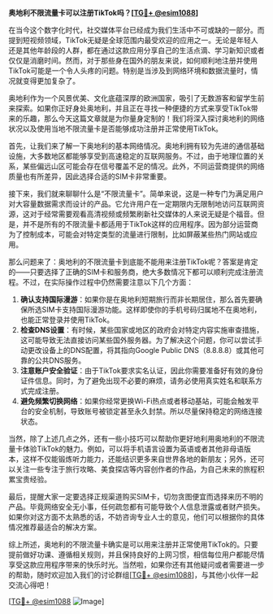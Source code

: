 **奥地利不限流量卡可以注册TikTok吗？[[TG💪+ @esim1088](https://t.me/s/esim1088)]**

在当今这个数字化时代，社交媒体平台已经成为我们生活中不可或缺的一部分。而提到短视频领域，TikTok无疑是全球范围内最受欢迎的应用之一。无论是年轻人还是其他年龄段的人群，都在通过这款应用分享自己的生活点滴、学习新知识或者仅仅是消磨时间。然而，对于那些身在国外的朋友来说，如何顺利地注册并使用TikTok可能是一个令人头疼的问题。特别是当涉及到网络环境和数据流量时，情况就变得更加复杂了。

奥地利作为一个风景优美、文化底蕴深厚的欧洲国家，吸引了无数游客和留学生前来探索。如果你正好身处奥地利，并且正在寻找一种便捷的方式来享受TikTok带来的乐趣，那么今天这篇文章就是为你量身定制的！我们将深入探讨奥地利的网络状况以及使用当地不限流量卡是否能够成功注册并正常使用TikTok。

首先，让我们来了解一下奥地利的基本网络情况。奥地利拥有较为先进的通信基础设施，大多数地区都能够享受到高速稳定的互联网服务。不过，由于地理位置的关系，某些偏远山区可能会存在信号覆盖不足的情况。此外，不同运营商提供的网络质量也有所差异，因此选择合适的SIM卡非常重要。

接下来，我们就来聊聊什么是“不限流量卡”。简单来说，这是一种专门为满足用户对大容量数据需求而设计的产品。它允许用户在一定期限内无限制地访问互联网资源，这对于经常需要观看高清视频或频繁刷新社交媒体的人来说无疑是个福音。但是，并不是所有的不限流量卡都适用于TikTok这样的应用程序。因为部分运营商为了控制成本，可能会对特定类型的流量进行限制，比如屏蔽某些热门网站或应用。

那么问题来了：奥地利的不限流量卡到底能不能用来注册TikTok呢？答案是肯定的——只要选择了正确的SIM卡和服务商，绝大多数情况下都可以顺利完成注册流程。不过，在实际操作过程中仍然需要注意以下几个方面：

1. **确认支持国际漫游**：如果你是在奥地利短期旅行而非长期居住，那么首先要确保所选SIM卡支持国际漫游功能。这样即使你的手机号码归属地不在奥地利，也能正常登录并使用TikTok。
2. **检查DNS设置**：有时候，某些国家或地区的政府会对特定内容实施审查措施，这可能导致无法直接访问某些国外服务器。为了解决这个问题，你可以尝试手动更改设备上的DNS配置，将其指向Google Public DNS（8.8.8.8）或其他可靠的公共DNS服务。
3. **注意账户安全验证**：由于TikTok要求实名认证，因此你需要准备好有效的身份证件信息。同时，为了避免出现不必要的麻烦，请务必使用真实姓名和联系方式完成注册。
4. **避免频繁切换网络**：如果你经常更换Wi-Fi热点或者移动基站，可能会触发平台的安全机制，导致账号被锁定甚至永久封禁。所以尽量保持稳定的网络连接状态。

当然，除了上述几点之外，还有一些小技巧可以帮助你更好地利用奥地利的不限流量卡体验TikTok的魅力。例如，可以将手机语言设置为英语或者其他非母语版本，这样不仅能锻炼听力能力，还能结识更多来自世界各地的新朋友；另外，还可以关注一些专注于旅行攻略、美食探店等内容创作者的作品，为自己未来的旅程积累宝贵经验。

最后，提醒大家一定要选择正规渠道购买SIM卡，切勿贪图便宜而选择来历不明的产品。毕竟网络安全无小事，任何疏忽都有可能导致个人信息泄露或者财产损失。如果你对这方面不太熟悉的话，不妨咨询专业人士的意见，他们可以根据你的具体情况推荐最适合的解决方案。

综上所述，奥地利的不限流量卡确实是可以用来注册并正常使用TikTok的。只要提前做好功课、遵循相关规则，并且保持良好的上网习惯，相信每位用户都能尽情享受这款应用程序带来的快乐时光。当然啦，如果你还有其他疑问或者需要进一步的帮助，随时欢迎加入我们的讨论群组[[TG💪+ @esim1088](https://t.me/s/esim1088)]，与其他小伙伴一起交流心得吧！

[[TG💪+ @esim1088](https://t.me/s/esim1088) ![Image](https://i.postimg.cc/4NQfJmqS/Snipaste-2025-05-13-00-14-12.png)]